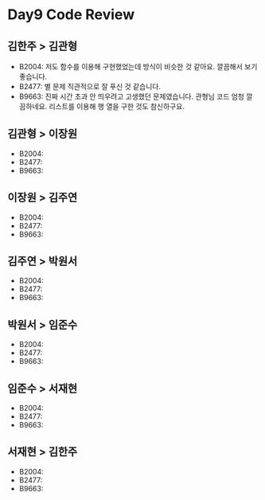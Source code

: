 # Day9 Code Review

## 김한주 > 김관형
- B2004: 저도 함수를 이용해 구현했었는데 방식이 비슷한 것 같아요. 깔끔해서 보기 좋습니다.
- B2477: 별 문제 직관적으로 잘 푸신 것 같습니다.
- B9663: 진짜 시간 초과 안 띄우려고 고생했던 문제였습니다. 관형님 코드 엄청 깔끔하네요. 리스트를 이용해 행 열을 구한 것도 참신하구요.

## 김관형 > 이장원
- B2004:
- B2477:
- B9663:

## 이장원 > 김주연
- B2004:
- B2477:
- B9663:

## 김주연 > 박원서
- B2004:
- B2477:
- B9663:

## 박원서 > 임준수
- B2004:
- B2477:
- B9663:

## 임준수 > 서재현
- B2004:
- B2477:
- B9663:

## 서재현 > 김한주
- B2004:
- B2477:
- B9663:
